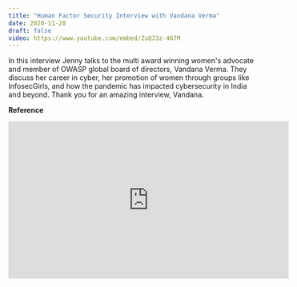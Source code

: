 ```yaml
---
title: "Human Factor Security Interview with Vandana Verma"
date: 2020-11-20
draft: false
video: https://www.youtube.com/embed/ZuQJ3z-467M
---
```


In this interview Jenny talks to the multi award winning women's advocate and member of OWASP global board of directors, Vandana Verma.  They discuss her career in cyber, her promotion of women through groups like InfosecGirls, and how the pandemic has impacted cybersecurity in India and beyond.  Thank you for an amazing interview, Vandana.

**Reference**

<iframe width="560" height="315" src="https://www.youtube.com/embed/ZuQJ3z-467M" frameborder="0" allow="accelerometer; autoplay; clipboard-write; encrypted-media; gyroscope; picture-in-picture" allowfullscreen></iframe>